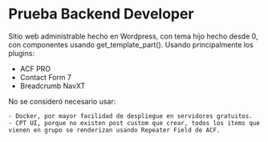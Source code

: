 # Prueba Backend Developer

Sitio web administrable hecho en Wordpress, con tema hijo hecho desde 0, con componentes usando get_template_part(). Usando principalmente los plugins:

- ACF PRO
- Contact Form 7
- Breadcrumb NavXT


No se consideró necesario usar: 
    
    - Docker, por mayor facilidad de despliegue en servidores gratuitos.
    - CPT UI, porque no existen post custom que crear, todos los items que vienen en grupo se renderizan usando Repeater Field de ACF.
